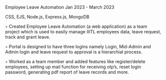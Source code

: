 Employee Leave Automation
Jan 2023 - March 2023

CSS, EJS, Node.js, Express.js, MongoDB


◦ Created Employee Leave Automation (a web application) as a team project which is used to easily
manage IIITL employees data, leave request, track and grant leave.

◦ Portal is designed to have three logins namely Login, Mid-Admin and Admin login and leave request to
approval is a hierarchial process.

◦ Worked as a team member and added features like register/delete employees, setting up mail function for
receiving otp’s, reset login password, generating pdf report of leave records and more.



